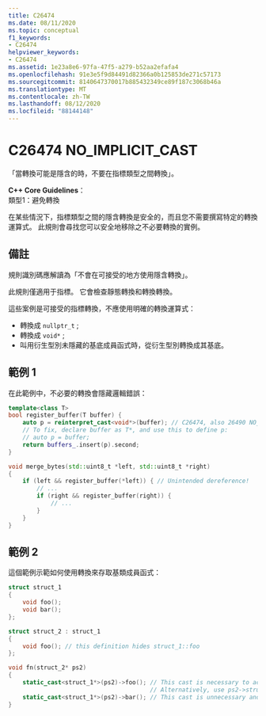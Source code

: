 ```yaml
---
title: C26474
ms.date: 08/11/2020
ms.topic: conceptual
f1_keywords:
- C26474
helpviewer_keywords:
- C26474
ms.assetid: 1e23a8e6-97fa-47f5-a279-b52aa2efafa4
ms.openlocfilehash: 91e3e5f9d84491d82366a0b125853de271c57173
ms.sourcegitcommit: 8140647370017b885432349ce89f187c3068b46a
ms.translationtype: MT
ms.contentlocale: zh-TW
ms.lasthandoff: 08/12/2020
ms.locfileid: "88144148"
---
```

# <a name="c26474-no_implicit_cast"></a>C26474 NO_IMPLICIT_CAST

「當轉換可能是隱含的時，不要在指標類型之間轉換」。

**C++ Core Guidelines**： \
類型1：避免轉換

在某些情況下，指標類型之間的隱含轉換是安全的，而且您不需要撰寫特定的轉換運算式。 此規則會尋找您可以安全地移除之不必要轉換的實例。

## <a name="remarks"></a>備註

規則識別碼應解讀為「不會在可接受的地方使用隱含轉換」。

此規則僅適用于指標。 它會檢查靜態轉換和轉換轉換。

這些案例是可接受的指標轉換，不應使用明確的轉換運算式：
- 轉換成 `nullptr_t` ;
- 轉換成 `void*` ;
- 叫用衍生型別未隱藏的基底成員函式時，從衍生型別轉換成其基底。 

## <a name="example-1"></a>範例 1

在此範例中，不必要的轉換會隱藏邏輯錯誤：

```cpp
template<class T>
bool register_buffer(T buffer) {
    auto p = reinterpret_cast<void*>(buffer); // C26474, also 26490 NO_REINTERPRET_CAST
    // To fix, declare buffer as T*, and use this to define p:
    // auto p = buffer;
    return buffers_.insert(p).second;
}

void merge_bytes(std::uint8_t *left, std::uint8_t *right)
{
    if (left && register_buffer(*left)) { // Unintended dereference!
        // ...
        if (right && register_buffer(right)) {
            // ...
        }
    }
}
```

## <a name="example-2"></a>範例 2

這個範例示範如何使用轉換來存取基類成員函式：

```cpp
struct struct_1
{
    void foo();
    void bar();
};

struct struct_2 : struct_1
{
    void foo(); // this definition hides struct_1::foo
};

void fn(struct_2* ps2)
{
    static_cast<struct_1*>(ps2)->foo(); // This cast is necessary to access struct_1::foo
                                        // Alternatively, use ps2->struct_1::foo();
    static_cast<struct_1*>(ps2)->bar(); // This cast is unnecessary and can be done implicitly
}
```
